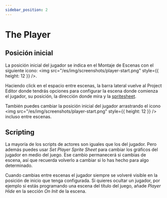 ```yaml
---
sidebar_position: 2
---
```


# The Player

## Posición inicial

La posición inicial del jugador se indica en el Montaje de Escenas con el siguiente icono: <img src="/es/img/screenshots/player-start.png" style={{ height: 12 }} />.

Haciendo click en el espacio entre escenas, la barra lateral vuelve al Project Editor donde tendrás opciones para configurar la escena donde comienza el jugador, su posición, la dirección donde mira y la [spritesheet](/docs/assets/sprites).

También puedes cambiar la posición inicial del jugador arrastrando el icono <img src="/es/img/screenshots/player-start.png" style={{ height: 12 }} /> incluso entre escenas.

## Scripting

La mayoría de los scripts de actores son iguales que los del jugador. Pero además puedes usar _Set Player Sprite Sheet_ para cambiar los gráficos del jugador en medio del juego. Ese cambio permanecerá si cambias de escena, así que recuerda volverlo a cambiar si lo has hecho para algo determinado.

Cuando cambias entre escenas el jugador siempre se volveré visible en la posición de inicio que tenga configurada. Si quieres ocultar un jugador, por ejemplo si estás programando una escena del título del juego, añade _Player Hide_ en la sección _On Init_ de la escena.
